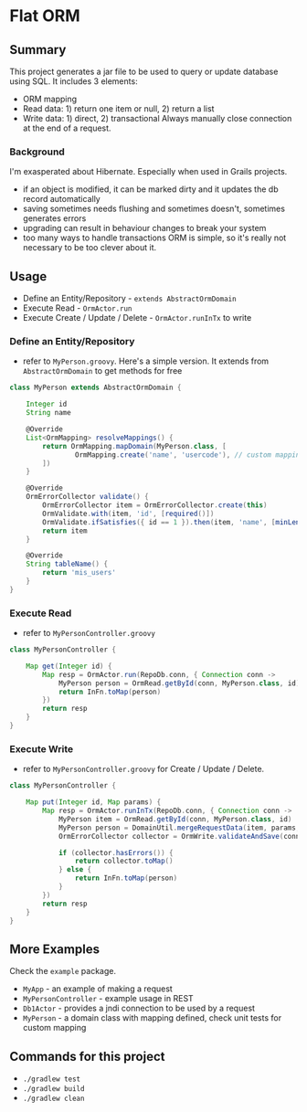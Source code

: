 # Flat ORM

## Summary
This project generates a jar file to be used to query or update database using SQL. It includes 3 elements:
* ORM mapping
* Read data: 1) return one item or null, 2) return a list
* Write data: 1) direct, 2) transactional
Always manually close connection at the end of a request.

### Background
I'm exasperated about Hibernate. Especially when used in Grails projects.
* if an object is modified, it can be marked dirty and it updates the db record automatically
* saving sometimes needs flushing and sometimes doesn't, sometimes generates errors
* upgrading can result in behaviour changes to break your system
* too many ways to handle transactions
ORM is simple, so it's really not necessary to be too clever about it.

## Usage
* Define an Entity/Repository - `extends AbstractOrmDomain`
* Execute Read - `OrmActor.run`
* Execute Create / Update / Delete - `OrmActor.runInTx` to write

### Define an Entity/Repository
* refer to `MyPerson.groovy`. Here's a simple version. It extends from `AbstractOrmDomain` to get methods for free

```groovy
class MyPerson extends AbstractOrmDomain {

    Integer id
    String name

    @Override
    List<OrmMapping> resolveMappings() {
        return OrmMapping.mapDomain(MyPerson.class, [
                OrmMapping.create('name', 'usercode'), // custom mapping
        ])
    }

    @Override
    OrmErrorCollector validate() {
        OrmErrorCollector item = OrmErrorCollector.create(this)
        OrmValidate.with(item, 'id', [required()])
        OrmValidate.ifSatisfies({ id == 1 }).then(item, 'name', [minLength(5)])
        return item
    }

    @Override
    String tableName() {
        return 'mis_users'
    }
}
```

### Execute Read
* refer to `MyPersonController.groovy`

```groovy
class MyPersonController {

    Map get(Integer id) {
        Map resp = OrmActor.run(RepoDb.conn, { Connection conn ->
            MyPerson person = OrmRead.getById(conn, MyPerson.class, id)
            return InFn.toMap(person)
        })
        return resp
    }
}
```

### Execute Write
* refer to `MyPersonController.groovy` for Create / Update / Delete.

```groovy
class MyPersonController {

    Map put(Integer id, Map params) {
        Map resp = OrmActor.runInTx(RepoDb.conn, { Connection conn ->
            MyPerson item = OrmRead.getById(conn, MyPerson.class, id)
            MyPerson person = DomainUtil.mergeRequestData(item, params, params)
            OrmErrorCollector collector = OrmWrite.validateAndSave(conn, p)

            if (collector.hasErrors()) {
                return collector.toMap()
            } else {
                return InFn.toMap(person)
            }
        })
        return resp
    }
}
```

## More Examples
Check the `example` package.
* `MyApp` - an example of making a request
* `MyPersonController` - example usage in REST
* `Db1Actor` - provides a jndi connection to be used by a request 
* `MyPerson` - a domain class with mapping defined, check unit tests for custom mapping

## Commands for this project
* `./gradlew test`
* `./gradlew build`
* `./gradlew clean`
